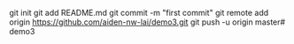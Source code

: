 git init
git add README.md
git commit -m "first commit"
git remote add origin https://github.com/aiden-nw-lai/demo3.git
git push -u origin master# demo3
